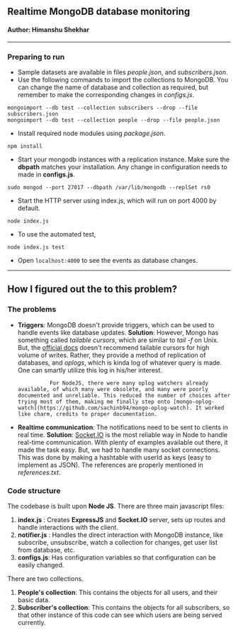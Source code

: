 ## Realtime MongoDB database monitoring
#### Author: Himanshu Shekhar
---

### Preparing to run
* Sample datasets are available in files *people.json*, and *subscribers.json*.
* Use the following commands to import the collections to MongoDB. You can change the name of database and collection as required, but remember to make the corresponding changes in *configs.js*.

```
mongoimport --db test --collection subscribers --drop --file subscribers.json
mongoimport --db test --collection people --drop --file people.json
```
* Install required node modules using *package.json*.
```
npm install
```
* Start your mongodb instances with a replication instance. Make sure the **dbpath** matches your installation.
  Any change in configuration needs to made in **configs.js**.
```
sudo mongod --port 27017 --dbpath /var/lib/mongodb --replSet rs0
```
* Start the HTTP server using index.js, which will run on port 4000 by default.
```
node index.js
```
* To use the automated test,
```
node index.js test
```
* Open `localhost:4000` to see the events as database changes.

---

## How I figured out the to this problem?

### The problems
* **Triggers**: MongoDB doesn't provide triggers, which can be used to handle events like database updates.
  **Solution**: However, Mongo has something called *tailable cursors*, which are similar to *tail -f* on Unix.
                But, the [official docs](https://docs.mongodb.com/manual/core/tailable-cursors/) doesn't recommend tailable cursors for high volume of writes. Rather, they provide a method of replication of databases, and *oplogs*, which is kinda log of whatever query is made. One can smartly utilize this log in his/her interest.

                For NodeJS, there were many oplog watchers already available, of which many were obsolete, and many were poorly documented and unreliable. This reduced the number of choices after trying most of them, making me finally step onto [mongo-oplog-watch](https://github.com/sachinb94/mongo-oplog-watch). It worked like charm, credits to proper documentation.


* **Realtime communication**: The notifications need to be sent to clients in real time.
  **Solution**: [Socket.IO](https://socket.io/) is the most reliable way in Node to handle real-time communication. 
                With plenty of examples available out there, it made the task easy.
                But, we had to handle many socket connections. This was done by making a hashtable with userId as keys (easy to implement as JSON).
                The references are properly mentioned in *references.txt*.



### Code structure
The codebase is built upon **Node JS**. There are three main javascript files:
1. **index.js** : Creates **ExpressJS** and **Socket.IO** server, sets up routes and handle interactions with the client.
2. **notifier.js** : Handles the direct interaction with MongoDB instance, like subscribe, unsubscribe, watch a collection for changes, get user list from database, etc.
3. **configs.js**: Has configuration variables so that configuration can be easily changed.

There are two collections.
1. **People's collection**: This contains the objects for all users, and their basic data.
2. **Subscriber's collection**: This contains the objects for all subscribers, so that other instance of this code can see which users are being served currently.